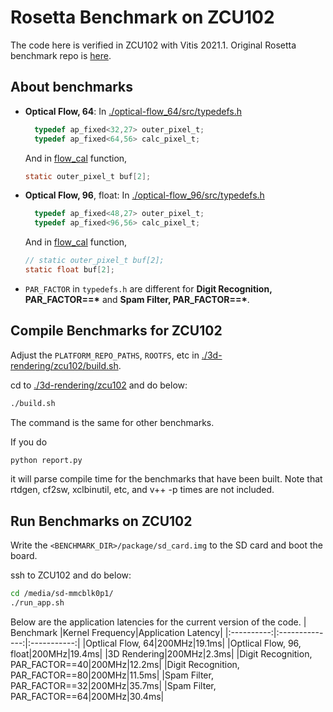 # Rosetta Benchmark on ZCU102
The code here is verified in ZCU102 with Vitis 2021.1. 
Original Rosetta benchmark repo is [here](https://github.com/cornell-zhang/rosetta).

## About benchmarks
- **Optical Flow, 64**: In [./optical-flow_64/src/typedefs.h](./optical-flow_64/src/typedefs.h)
  ```c
	typedef ap_fixed<32,27> outer_pixel_t;
	typedef ap_fixed<64,56> calc_pixel_t;
  ```
  And in [flow_cal](https://github.com/icgrp/rosetta_vitis/blob/f6ac4436a7f7e9701b675bc8ea88dce248961f10/optical-flow_64/src/optical_flow.cpp#L347) function,
  ```c
  static outer_pixel_t buf[2];
  ```

- **Optical Flow, 96**, float: In [./optical-flow_96/src/typedefs.h](./optical-flow_96_float/src/typedefs.h)
  ```c
	typedef ap_fixed<48,27> outer_pixel_t;
	typedef ap_fixed<96,56> calc_pixel_t;
  ```
  And in [flow_cal](https://github.com/icgrp/rosetta_vitis/blob/f6ac4436a7f7e9701b675bc8ea88dce248961f10/optical-flow_96_float/src/optical_flow.cpp#L352) function,
  ```c
  // static outer_pixel_t buf[2];
  static float buf[2];
  ```
- `PAR_FACTOR` in `typedefs.h` are different for **Digit Recognition, PAR_FACTOR==\*** and **Spam Filter, PAR_FACTOR==\***.

## Compile Benchmarks for ZCU102
Adjust the `PLATFORM_REPO_PATHS`, `ROOTFS`, etc in [./3d-rendering/zcu102/build.sh](./3d-rendering/zcu102/build.sh). 

cd to [./3d-rendering/zcu102](./3d-rendering/zcu102) and do below:
```bash
./build.sh
```
The command is the same for other benchmarks.

If you do 
```bash
python report.py
```
it will parse compile time for the benchmarks that have been built.
Note that rtdgen, cf2sw, xclbinutil, etc, and v++ -p times are not included.

## Run Benchmarks on ZCU102
Write the `<BENCHMARK_DIR>/package/sd_card.img` to the SD card and boot the board.

ssh to ZCU102 and do below:
```bash
cd /media/sd-mmcblk0p1/
./run_app.sh
```

Below are the application latencies for the current version of the code.
| Benchmark  |Kernel Frequency|Application Latency|
|:----------:|:--------------:|:-----------:|
|Optlical Flow, 64|200MHz|19.1ms|
|Optlical Flow, 96, float|200MHz|19.4ms|
|3D Rendering|200MHz|2.3ms|
|Digit Recognition, PAR_FACTOR==40|200MHz|12.2ms|
|Digit Recognition, PAR_FACTOR==80|200MHz|11.5ms|
|Spam Filter, PAR_FACTOR==32|200MHz|35.7ms|
|Spam Filter, PAR_FACTOR==64|200MHz|30.4ms|


